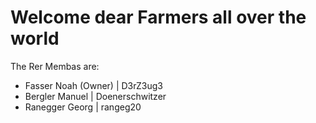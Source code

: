 # Welcome dear Farmers all over the world

The Rer Membas are: 
  - Fasser Noah (Owner) | D3rZ3ug3
  - Bergler Manuel | Doenerschwitzer
  - Ranegger Georg | rangeg20
